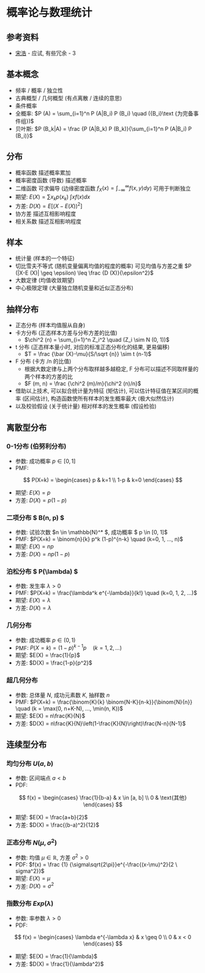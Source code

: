 # 概率论与数理统计

## 参考资料

- [宋浩](https://space.bilibili.com/66607740) - 应试, 有些冗余 - 3

## 基本概念

- 频率 / 概率 / 独立性
- 古典概型 / 几何概型 (有点离散 / 连续的意思)
- 条件概率
- 全概率: $P (A) = \sum_{i=1}^n P (A|B_i) P (B_i) \quad ({B_i}\text {为完备事件组})$
- 贝叶斯: $P (B_k|A) = \frac {P (A|B_k) P (B_k)}{\sum_{i=1}^n P (A|B_i) P (B_i)}$

## 分布

- 概率函数 描述概率累加
- 概率密度函数 (导数) 描述概率
- 二维函数 可求偏导 (边缘密度函数 $f_X (x) = \int_{-\infty}^\infty f (x, y) dy$) 可用于判断独立
- 期望: $E (X) =  \sum x_k p (x_k) \ \int x f (x) dx$
- 方差: $D (X) = E \left [ (X-E (X))^2 \right ]$
- 协方差 描述互相影响程度
- 相关系数 描述互相影响程度

## 样本

- 统计量 (样本的一个特征)
- 切比雪夫不等式 (随机变量偏离均值的程度的概率) 可见均值与方差之重 $P (|X-E (X)| \geq \epsilon) \leq \frac {D (X)}{\epsilon^2}$
- 大数定律 (均值收敛期望)
- 中心极限定理 (大量独立随机变量和近似正态分布)

## 抽样分布

- 正态分布 (样本均值服从自身)
- 卡方分布 (正态样本方差与分布方差的比值)
    - $\chi^2 (n) = \sum_{i=1}^n Z_i^2 \quad (Z_i \sim N (0, 1))$
- t 分布 (正态样本量小时, 对应的标准正态分布化的结果, 更易偏移)
    - $T = \frac {\bar {X}-\mu}{S/\sqrt {n}} \sim t (n-1)$
- F 分布 (卡方 /n 的比值)
    - 根据大数定律与上两个分布取样越多越稳定, F 分布可以描述不同取样量的两个样本的方差的比
    - $F (m, n) = \frac {\chi^2 (m)/m}{\chi^2 (n)/n}$
- 借助以上技术, 可以拟合统计量为特征 (矩估计), 可以估计特征值在某区间的概率 (区间估计), 构造函数使所有样本的发生概率最大 (极大似然估计)
- 以及校验假设 (关于统计量) 相对样本的发生概率 (假设检验)

## 离散型分布

### 0-1分布 (伯努利分布)

- 参数: 成功概率 $p \in [0, 1]$
- PMF:

$$ P(X=k) = \begin{cases}
p & k=1 \\
1-p & k=0
\end{cases}
$$

- 期望: $E(X) = p$
- 方差: $D(X) = p(1-p)$

### 二项分布 $ B(n, p) $

- 参数: 试验次数 $n \in \mathbb{N}^* $, 成功概率 $ p \in [0, 1]$
- PMF: $P(X=k) = \binom{n}{k} p^k (1-p)^{n-k} \quad (k=0, 1, ..., n)$
- 期望: $E(X) = np$
- 方差: $D(X) = np(1-p)$

### 泊松分布 $ P(\lambda) $

- 参数: 发生率 $\lambda > 0$
- PMF: $P(X=k) = \frac{\lambda^k e^{-\lambda}}{k!} \quad (k=0, 1, 2, ...)$
- 期望: $E(X) = \lambda$
- 方差: $D(X) = \lambda$

### 几何分布

- 参数: 成功概率 $p \in (0, 1)$
- PMF: $P(X=k) = (1-p)^{k-1} p \quad (k=1, 2, ...)$
- 期望: $E(X) = \frac{1}{p}$
- 方差: $D(X) = \frac{1-p}{p^2}$

### 超几何分布

- 参数: 总体量 $N$, 成功元素数 $K$, 抽样数 $n$
- PMF: $P(X=k) = \frac{\binom{K}{k} \binom{N-K}{n-k}}{\binom{N}{n}} \quad (k = \max(0, n+K-N), ..., \min(n, K))$
- 期望: $E(X) = n\frac{K}{N}$
- 方差: $D(X) = n\frac{K}{N}\left(1-\frac{K}{N}\right)\frac{N-n}{N-1}$

## 连续型分布

### 均匀分布 $U(a, b)$

- 参数: 区间端点 $a < b$
- PDF:

$$
f(x) = \begin{cases}
\frac{1}{b-a} & x \in [a, b] \\
0 & \text{其他}
\end{cases}
$$

- 期望: $E(X) = \frac{a+b}{2}$
- 方差: $D(X) = \frac{(b-a)^2}{12}$

### 正态分布 $N(\mu, \sigma^2)$

- 参数: 均值 $\mu \in \mathbb{R}$, 方差 $\sigma^2 > 0$
- PDF: $f(x) = \frac {1} {\sigma\sqrt{2\pi}}e^{-\frac{(x-\mu)^2}{2 \ sigma^2}}$
- 期望: $E(X) = \mu$
- 方差: $D(X) = \sigma^2$

### 指数分布 $Exp(\lambda)$

- 参数: 率参数 $\lambda > 0$
- PDF:

$$
f(x) = \begin{cases}
\lambda e^{-\lambda x} & x \geq 0 \\
0 & x < 0
\end{cases}
$$

- 期望: $E(X) = \frac{1}{\lambda}$
- 方差: $D(X) = \frac{1}{\lambda^2}$
